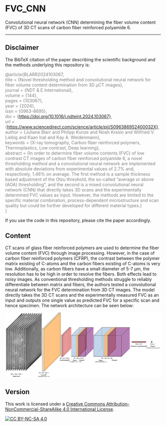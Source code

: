 # FVC_CNN

Convolutional neural network (CNN) determining the fiber volume content (FVC) of 3D CT scans of carbon fiber reinforced polyamide 6.

***

## Disclaimer 
The BibTeX citation of the paper describing the scientific background and the methods underlying this repository is: 

<span style="color:gray">

@article{BLARR2024103067,   
title = {Novel thresholding method and convolutional neural network for fiber volume content determination from 3D μCT images},   
journal = {NDT & E International},   
volume = {144},   
pages = {103067},   
year = {2024},   
issn = {0963-8695},   
doi = {https://doi.org/10.1016/j.ndteint.2024.103067},   
url = {https://www.sciencedirect.com/science/article/pii/S096386952400032X},   
author = {Juliane Blarr and Philipp Kunze and Noah Kresin and Wilfried V. Liebig and Kaan Inal and Kay A. Weidenmann},   
keywords = {X-ray tomography, Carbon fiber reinforced polymers, Thermoplastics, Low contrast, Deep learning},   
abstract = {In order to determine fiber volume contents (FVC) of low contrast CT images of carbon fiber reinforced polyamide 6, a novel thresholding method and a convolutional neural network are implemented with absolute deviations from experimental values of 2.7% and, respectively, 1.46% on average. The first method is a sample thickness based adjustment of the Otsu threshold, the so-called “average or above (AOA) thresholding”, and the second is a mixed convolutional neural network (CNN) that directly takes 3D scans and the experimentally determined FVC values as input. However, the methods are limited to the specific material combination, process-dependent microstructure and scan quality but could be further developed for different material types.}   
}

</span>

If you use the code in this repository, please cite the paper accordingly.

## Content

CT scans of glass fiber reinforced polymers are used to determine the fiber volume content (FVC) through image processing. However, in the case of carbon fiber reinforced polymers (CFRP), the contrast between the polymer matrix existing of C-atoms and the carbon fibers existing of C-atoms is very low. Additionally, as carbon fibers have a small diameter of 5-7 µm, the resolution has to be high in order to resolve the fibers. Both effects lead to noisy images. As conventional thresholding methods struggle to reliably differentiate between matrix and fibers, the authors tested a convolutional neural network for the FVC determination from 3D CT images. The model directly takes the 3D CT scans and the experimentally measured FVC as an input and outputs one single value as predicted FVC for a specific scan and hence specimen. The network architecture can be seen below:

<p align="center">
  <img src="https://github.com/jewelsbla/FVC_CNN/blob/main/images/network_architecture_no_background.png">
</p>

## Version

This work is licensed under a
[Creative Commons Attribution-NonCommercial-ShareAlike 4.0 International License][cc-by-nc-sa].

[![CC BY-NC-SA 4.0][cc-by-nc-sa-image]][cc-by-nc-sa]

[cc-by-nc-sa]: http://creativecommons.org/licenses/by-nc-sa/4.0/
[cc-by-nc-sa-image]: https://licensebuttons.net/l/by-nc-sa/4.0/88x31.png
[cc-by-nc-sa-shield]: https://img.shields.io/badge/License-CC%20BY--NC--SA%204.0-lightgrey.svg


